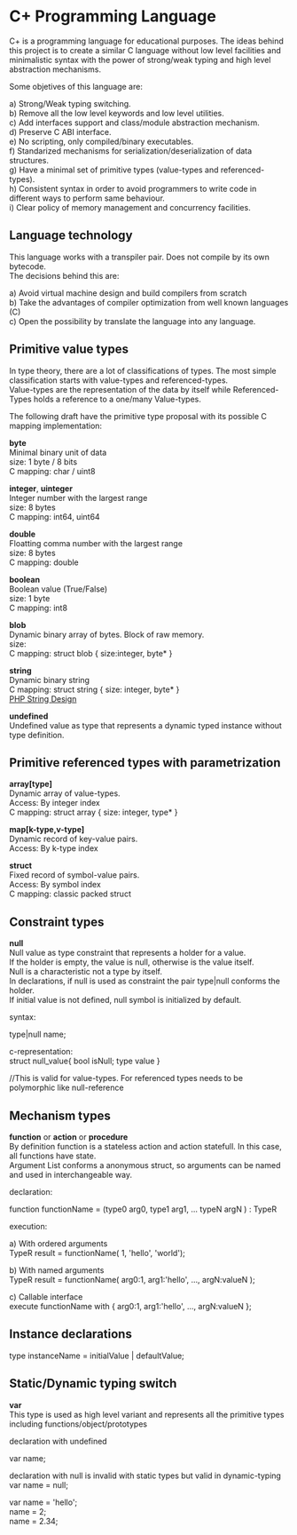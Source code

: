 C+ Programming Language
=======================

C+ is a programming language for educational purposes. The ideas behind this project is to create a similar C language without low level facilities and minimalistic syntax with the power of strong/weak typing and high level abstraction mechanisms.

Some objetives of this language are:   

a) Strong/Weak typing switching.  
b) Remove all the low level keywords and low level utilities.   
c) Add interfaces support and class/module abstraction mechanism.   
d) Preserve C ABI interface.  
e) No scripting, only compiled/binary executables.  
f) Standarized mechanisms for serialization/deserialization of data structures.   
g) Have a minimal set of primitive types (value-types and referenced-types).   
h) Consistent syntax in order to avoid programmers to write code in different ways to perform same behaviour.   
i) Clear policy of memory management and concurrency facilities.   
  
Language technology
-------------------   

This language works with a transpiler pair. Does not compile by its own bytecode.   
The decisions behind this are:   
   
a) Avoid virtual machine design and build compilers from scratch   
b) Take the advantages of compiler optimization from well known languages (C)   
c) Open the possibility by translate the language into any language.   

Primitive value types
---------------------
   
In type theory, there are a lot of classifications of types. The most simple classification starts with value-types and referenced-types.   
Value-types are the representation of the data by itself while Referenced-Types holds a reference to a one/many Value-types.   
   
The following draft have the primitive type proposal with its possible C mapping implementation:   

**byte**   
Minimal binary unit of data    
size: 1 byte / 8 bits    
C mapping: char / uint8    

**integer**, **uinteger**    
Integer number with the largest range    
size: 8 bytes   
C mapping: int64, uint64    

**double**   
Floatting comma number with the largest range   
size: 8 bytes    
C mapping: double    

**boolean**    
Boolean value (True/False)   
size: 1 byte   
C mapping: int8   
   
**blob**   
Dynamic binary array of bytes. Block of raw memory.   
size:    
C mapping: struct blob { size:integer, byte* }   
   
**string**   
Dynamic binary string   
C mapping: struct string { size: integer, byte* }   
[PHP String Design](https://www.php.net/manual/en/language.types.string.php#language.types.string.details)   
   
**undefined**   
Undefined value as type that represents a dynamic typed instance without type definition.   
   
   
Primitive referenced types with parametrization   
-----------------------------------------------   
   
**array[type]**   
Dynamic array of value-types.   
Access: By integer index   
C mapping: struct array { size: integer, type* }   
   
**map[k-type,v-type]**   
Dynamic record of key-value pairs.   
Access: By k-type index   
   
**struct**   
Fixed record of symbol-value pairs.   
Access: By symbol index   
C mapping: classic packed struct   
   
   
Constraint types   
----------------
   
**null**   
Null value as type constraint that represents a holder for a value.   
If the holder is empty, the value is null, otherwise is the value itself.   
Null is a characteristic not a type by itself.    
In declarations, if null is used as constraint the pair type|null conforms the holder.   
If initial value is not defined, null symbol is initialized by default.   
   
syntax:   
   
type|null name;   
   
c-representation:   
struct null_value{ bool isNull; type value }      
   
//This is valid for value-types. For referenced types needs to be polymorphic like null-reference   
   
Mechanism types   
---------------   
   
**function** or **action** or **procedure**   
By definition function is a stateless action and action statefull. In this case, all functions have state.   
Argument List conforms a anonymous struct, so arguments can be named and used in interchangeable way.   
   
declaration:   
      
function functionName = (type0 arg0, type1 arg1, ... typeN argN ) : TypeR   
   
execution:   
   
a) With ordered arguments   
TypeR result = functionName( 1, 'hello', 'world');   
   
b) With named arguments   
TypeR result = functionName( arg0:1, arg1:'hello', ..., argN:valueN );   
   
c) Callable interface   
execute functionName with { arg0:1, arg1:'hello', ..., argN:valueN };   
   
Instance declarations   
---------------------   
   
type instanceName = initialValue | defaultValue;   

Static/Dynamic typing switch   
-----------------------------
   
**var**   
This type is used as high level variant and represents all the primitive types including functions/object/prototypes   
   
declaration with undefined   
   
var name;   
   
declaration with null is invalid with static types but valid in dynamic-typing   
var name = null;   
   
var name = 'hello';   
name = 2;   
name = 2.34;   






